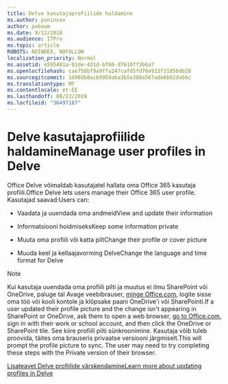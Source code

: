 ```yaml
---
title: Delve kasutajaprofiilide haldamine
ms.author: ponincev
author: pebaum
ms.date: 9/12/2018
ms.audience: ITPro
ms.topic: article
ROBOTS: NOINDEX, NOFOLLOW
localization_priority: Normal
ms.assetid: e595481a-91de-431d-bf86-d7610ff3b6a7
ms.openlocfilehash: cae756bf9a9ffa247cafd5fd76e913f3185bdb28
ms.sourcegitcommit: 1d98db8acb9959aba3b5e308a567ade6b62da56c
ms.translationtype: MT
ms.contentlocale: et-EE
ms.lasthandoff: 08/22/2019
ms.locfileid: "36497187"
---
```

# <a name="manage-user-profiles-in-delve"></a><span data-ttu-id="f210d-102">Delve kasutajaprofiilide haldamine</span><span class="sxs-lookup"><span data-stu-id="f210d-102">Manage user profiles in Delve</span></span>

<span data-ttu-id="f210d-103">Office Delve võimaldab kasutajatel hallata oma Office 365 kasutaja profiili.</span><span class="sxs-lookup"><span data-stu-id="f210d-103">Office Delve lets users manage their Office 365 user profile.</span></span> <span data-ttu-id="f210d-104">Kasutajad saavad:</span><span class="sxs-lookup"><span data-stu-id="f210d-104">Users can:</span></span>
  
- <span data-ttu-id="f210d-105">Vaadata ja uuendada oma andmeid</span><span class="sxs-lookup"><span data-stu-id="f210d-105">View and update their information</span></span>
    
- <span data-ttu-id="f210d-106">Informatsiooni hoidmiseks</span><span class="sxs-lookup"><span data-stu-id="f210d-106">Keep some information private</span></span>
    
- <span data-ttu-id="f210d-107">Muuta oma profiili või katta pilt</span><span class="sxs-lookup"><span data-stu-id="f210d-107">Change their profile or cover picture</span></span>
    
- <span data-ttu-id="f210d-108">Muuda keel ja kellaajavorming Delve</span><span class="sxs-lookup"><span data-stu-id="f210d-108">Change the language and time format for Delve</span></span>
    
> [!NOTE]
> <span data-ttu-id="f210d-109">Kui kasutaja uuendada oma profiili pilti ja muutus ei ilmu SharePoint või OneDrive, paluge tal Avage veebibrauser, [minge Office.com](https://www.office.com), logite sisse oma töö või kooli kontole ja klõpsake paani OneDrive'i või SharePointi.</span><span class="sxs-lookup"><span data-stu-id="f210d-109">If a user updated their profile picture and the change isn't appearing in SharePoint or OneDrive, ask them to open a web browser, [go to Office.com](https://www.office.com), sign in with their work or school account, and then click the OneDrive or SharePoint tile.</span></span> <span data-ttu-id="f210d-110">See kiire profiili pilti sünkroonimine. Kasutaja võib tuleb proovida, täites oma brauseris privaatse versiooni järgmiselt.</span><span class="sxs-lookup"><span data-stu-id="f210d-110">This will prompt the profile picture to sync. The user may need to try completing these steps with the Private version of their browser.</span></span> 
  
[<span data-ttu-id="f210d-111">Lisateavet Delve profiilide värskendamine</span><span class="sxs-lookup"><span data-stu-id="f210d-111">Learn more about updating profiles in Delve</span></span>](https://go.microsoft.com/fwlink/?linkid=735070)
  

